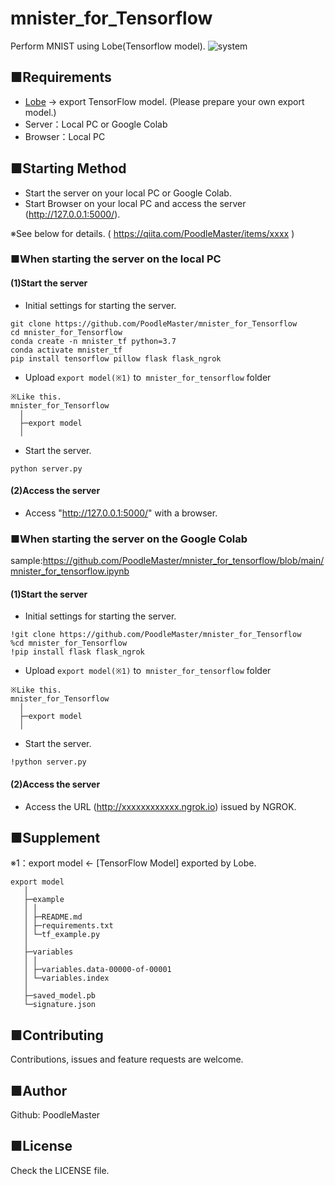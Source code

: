 # mnister_for_Tensorflow
Perform MNIST using Lobe(Tensorflow model).
![system](https://user-images.githubusercontent.com/69660581/100043780-75e36e80-2e51-11eb-8f06-3906b9b4341a.png)

## ■Requirements
- [Lobe](https://lobe.ai/) -> export TensorFlow model. (Please prepare your own export model.)
- Server：Local PC or Google Colab
- Browser：Local PC

## ■Starting Method
- Start the server on your local PC or Google Colab.
- Start Browser on your local PC and access the server (http://127.0.0.1:5000/).

※See below for details. ( https://qiita.com/PoodleMaster/items/xxxx )

### ■When starting the server on the local PC
#### (1)Start the server
- Initial settings for starting the server.
``` 
git clone https://github.com/PoodleMaster/mnister_for_Tensorflow
cd mnister_for_Tensorflow
conda create -n mnister_tf python=3.7
conda activate mnister_tf
pip install tensorflow pillow flask flask_ngrok
```
- Upload `export model(※1)` to` mnister_for_tensorflow` folder
```
※Like this.
mnister_for_Tensorflow
  │
  ├─export model
  │
```
- Start the server.
```
python server.py
```

#### (2)Access the server
- Access "http://127.0.0.1:5000/" with a browser.


### ■When starting the server on the Google Colab
sample:https://github.com/PoodleMaster/mnister_for_tensorflow/blob/main/mnister_for_tensorflow.ipynb

#### (1)Start the server
- Initial settings for starting the server.
``` 
!git clone https://github.com/PoodleMaster/mnister_for_Tensorflow
%cd mnister_for_Tensorflow
!pip install flask flask_ngrok
```
- Upload `export model(※1)` to` mnister_for_tensorflow` folder
```
※Like this.
mnister_for_Tensorflow
  │
  ├─export model
  │
```
- Start the server.
```
!python server.py
```

#### (2)Access the server
- Access the URL (http://xxxxxxxxxxxx.ngrok.io) issued by NGROK.

## ■Supplement
※1：export model <- [TensorFlow Model] exported by Lobe.
```
export model
   │
   ├─example
   │ │
   │ ├─README.md
   │ ├─requirements.txt
   │ └─tf_example.py
   │
   ├─variables
   │ │
   │ ├─variables.data-00000-of-00001
   │ └─variables.index
   │
   ├─saved_model.pb
   └─signature.json
```

## ■Contributing
Contributions, issues and feature requests are welcome.

## ■Author
Github: PoodleMaster

## ■License
Check the LICENSE file.
